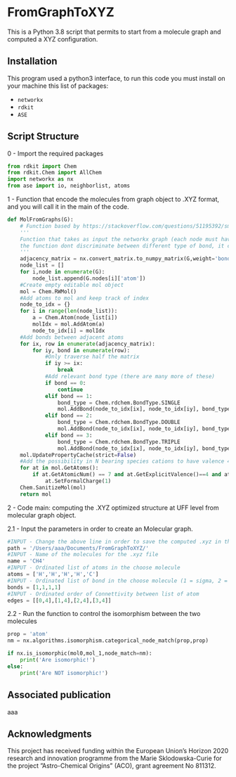 # FromGraphToXYZ
This is a Python 3.8 script that permits to start from a molecule graph and computed a XYZ configuration.

## Installation

This program used a python3 interface, to run this code you must install on your machine this list of packages:

* ```networkx```
* ```rdkit```
* ```ASE```

## Script Structure

0 - Import the required packages

```python
from rdkit import Chem
from rdkit.Chem import AllChem
import networkx as nx
from ase import io, neighborlist, atoms
```

1 - Function that encode the molecules from graph object to .XYZ format, and you will call it in the main of the code.

```python
def MolFromGraphs(G):
    # Function based by https://stackoverflow.com/questions/51195392/smiles-from-graph
	'''
	Function that takes as input the networkx graph (each node must have an atom property H,N,C,O etc) and return the mol (rdkit) object
	the function dont discriminate between different type of bond, it care only about the connectivity.
	'''
	adjacency_matrix = nx.convert_matrix.to_numpy_matrix(G,weight='bond').tolist()
	node_list = []
	for i,node in enumerate(G):
		node_list.append(G.nodes[i]['atom'])
	#Create empty editable mol object
	mol = Chem.RWMol()
	#Add atoms to mol and keep track of index
	node_to_idx = {}
	for i in range(len(node_list)):
		a = Chem.Atom(node_list[i])
		molIdx = mol.AddAtom(a)
		node_to_idx[i] = molIdx
	#Add bonds between adjacent atoms
	for ix, row in enumerate(adjacency_matrix):
		for iy, bond in enumerate(row):
			#Only traverse half the matrix
			if iy >= ix:
				break
			#Add relevant bond type (there are many more of these)
			if bond == 0:
				continue
			elif bond == 1:
				bond_type = Chem.rdchem.BondType.SINGLE
				mol.AddBond(node_to_idx[ix], node_to_idx[iy], bond_type)
			elif bond == 2:
			    bond_type = Chem.rdchem.BondType.DOUBLE
			    mol.AddBond(node_to_idx[ix], node_to_idx[iy], bond_type)
			elif bond == 3:
			    bond_type = Chem.rdchem.BondType.TRIPLE
			    mol.AddBond(node_to_idx[ix], node_to_idx[iy], bond_type)
	mol.UpdatePropertyCache(strict=False)
    #Add the possibility in N bearing species cations to have valence 4 for the N center
	for at in mol.GetAtoms():
		if at.GetAtomicNum() == 7 and at.GetExplicitValence()==4 and at.GetFormalCharge()==0:
			at.SetFormalCharge(1)     
	Chem.SanitizeMol(mol)
	return mol
```
2 - Code main: computing the .XYZ optimized structure at UFF level from molecular graph object.

   2.1 - Input the parameters in order to create an Molecular graph.
```python
#INPUT - Change the above line in order to save the computed .xyz in the choose path    
path = '/Users/aaa/Documents/FromGraphToXYZ/'
#INPUT - Name of the molecules for the .xyz file
name = 'CH4'
#INPUT - Ordinated list of atoms in the choose molecule
atoms = ['H','H','H','H','C']
#INPUT - Ordinated list of bond in the choose molecule (1 = sigma, 2 = pi, 3 = 2 * pi)
bonds = [1,1,1,1]
#INPUT - Ordinated order of Connettivity between list of atom
edges = [[0,4],[1,4],[2,4],[3,4]]
```

   2.2 - Run the function to control the isomorphism between the two molecules

```python
prop = 'atom'
nm = nx.algorithms.isomorphism.categorical_node_match(prop,prop)

if nx.is_isomorphic(mol0,mol_1,node_match=nm):
    print('Are isomorphic!')
else:
    print('Are NOT isomorphic!')
```

## Associated publication
aaa

## Acknowledgments
This project has received funding within the European Union’s Horizon 2020 research and innovation programme from the Marie Sklodowska-Curie for the project ”Astro-Chemical Origins” (ACO), grant agreement No 811312.
